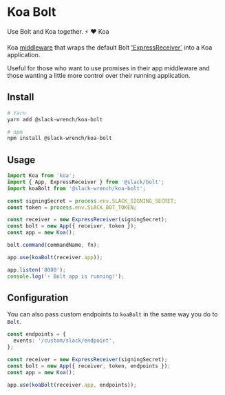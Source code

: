 # Koa Bolt

Use Bolt and Koa together. ⚡️ ❤️ Koa

Koa [middleware](https://koajs.com/#application) that wraps the default Bolt ['ExpressReceiver`](https://github.com/slackapi/bolt-js/blob/main/src/receivers/ExpressReceiver.ts) into a Koa application.

Useful for those who want to use promises in their app middleware and those wanting a little more control over their running application.

## Install

```bash
# Yarn
yarn add @slack-wrench/koa-bolt

# npm
npm install @slack-wrench/koa-bolt
```

## Usage

```typescript
import Koa from 'koa';
import { App, ExpressReceiver } from '@slack/bolt';
import koaBolt from '@slack-wrench/koa-bolt';

const signingSecret = process.env.SLACK_SIGNING_SECRET;
const token = process.env.SLACK_BOT_TOKEN;

const receiver = new ExpressReceiver(signingSecret);
const bolt = new App({ receiver, token });
const app = new Koa();

bolt.command(commandName, fn);

app.use(koaBolt(receiver.app));

app.listen('8080');
console.log('⚡️ Bolt app is running!');
```

## Configuration

You can also pass custom endpoints to `koaBolt` in the same way you do to `Bolt`.

```typescript
const endpoints = {
  events: '/custom/slack/endpoint',
};

const receiver = new ExpressReceiver(signingSecret);
const bolt = new App({ receiver, token, endpoints });
const app = new Koa();

app.use(koaBolt(receiver.app, endpoints));
```
